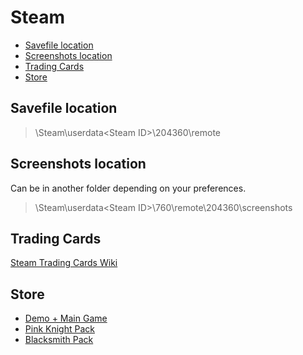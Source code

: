 # Steam

- [Savefile location](#savefile)
- [Screenshots location](#screenshots)
- [Trading Cards](#trading-cards)
- [Store](#store)

## <a name="savefile"></a>Savefile location

> <Steam Installation Directory>\Steam\userdata\<Steam ID>\204360\remote

## <a name="screenshots"></a>Screenshots location

Can be in another folder depending on your preferences.

> <Steam Installation Directory>\Steam\userdata\<Steam ID>\760\remote\204360\screenshots

## <a name="trading-cards"></a>Trading Cards

[Steam Trading Cards Wiki](https://steamtradingcards.fandom.com/wiki/Castle_Crashers)

## <a name="store"></a>Store

- [Demo + Main Game](https://store.steampowered.com/app/204360/Castle_Crashers/)
- [Pink Knight Pack](https://store.steampowered.com/app/204371/Castle_Crashers__Pink_Knight_Pack/)
- [Blacksmith Pack](https://store.steampowered.com/app/204372/Castle_Crashers__Blacksmith_Pack/)
